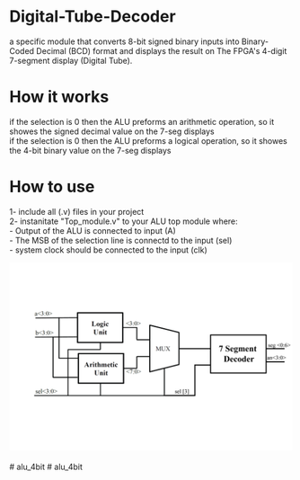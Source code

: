 # Digital-Tube-Decoder
a specific module that converts 8-bit signed binary inputs into Binary-Coded Decimal (BCD) format and displays the result on The FPGA's 4-digit 7-segment display (Digital Tube).

# How it works 
if the selection is 0 then the ALU preforms an arithmetic operation, so it showes the signed decimal value on the 7-seg displays <br>
if the selection is 0 then the ALU preforms a logical operation, so it showes the 4-bit binary value on the 7-seg displays <br>

# How to use 
1- include all (.v) files in your project <br>
2- instanitate "Top_module.v" to your ALU top module where:<br>
    - Output of the ALU is connected to input (A)<br>
    - The MSB of the selection line is connectd to the input (sel)<br>
    - system clock should be connected to the input (clk)<br>
   <div align="center">
  <img src="https://github.com/abdallah-zein/Digital-Tube-Decoder/blob/main/Images/block-diagram.jpg" alt=" System Block Diagram">
</div>
<br>
#   a l u _ 4 b i t 
 
 # alu_4bit
